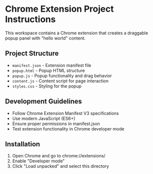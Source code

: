 # Chrome Extension Project Instructions

This workspace contains a Chrome extension that creates a draggable popup panel with "hello world" content.

## Project Structure

- `manifest.json` - Extension manifest file
- `popup.html` - Popup HTML structure
- `popup.js` - Popup functionality and drag behavior
- `content.js` - Content script for page interaction
- `styles.css` - Styling for the popup

## Development Guidelines

- Follow Chrome Extension Manifest V3 specifications
- Use modern JavaScript (ES6+)
- Ensure proper permissions in manifest.json
- Test extension functionality in Chrome developer mode

## Installation

1. Open Chrome and go to chrome://extensions/
2. Enable "Developer mode"
3. Click "Load unpacked" and select this directory
